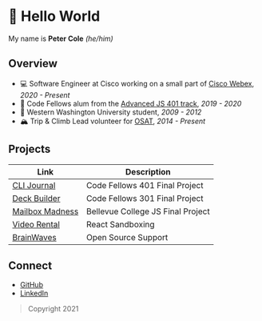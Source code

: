 # 🥳 Hello World

My name is **Peter Cole** _(he/him)_

## Overview

- 💻 Software Engineer at Cisco working on a small part of [Cisco Webex](https://www.webex.com/), _2020 - Present_
- 🌱 Code Fellows alum from the [Advanced JS 401 track](https://www.codefellows.org/courses/code-401/advanced-software-development-in-full-stack-javascript/), _2019 - 2020_
- 🏫 Western Washington University student, _2009 - 2012_
- 🏔 Trip & Climb Lead volunteer for [OSAT](https://osat.org/), _2014 - Present_

## Projects

| Link                                                            | Description                       |
| --------------------------------------------------------------- | --------------------------------- |
| [CLI Journal](https://cli-journal.web.app/)                     | Code Fellows 401 Final Project    |
| [Deck Builder](https://deck-builder-301-final.herokuapp.com)    | Code Fellows 301 Final Project    |
| [Mailbox Madness](https://peter7cole.github.io/mailbox-madness) | Bellevue College JS Final Project |
| [Video Rental](https://peter7cole.github.io/mosh-video-rental)  | React Sandboxing                  |
| [BrainWaves](https://github.com/makebrainwaves/BrainWaves)      | Open Source Support               |

## Connect

- [GitHub](https://github.com/peter7cole)
- [LinkedIn](https://linkedin.com/in/peter7cole)

> Copyright 2021

